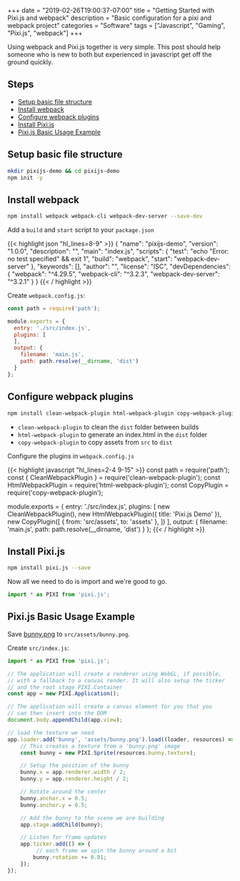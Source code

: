 +++
date = "2019-02-26T19:00:37-07:00"
title = "Getting Started with Pixi.js and webpack"
description = "Basic configuration for a pixi and webpack project"
categories = "Software"
tags = ["Javascript", "Gaming", "Pixi.js", "webpack"]
+++

Using webpack and Pixi.js together is very simple. This post should help someone who is new to both but experienced in javascript get off the ground quickly.

## Steps
- [Setup basic file structure](#setup-basic-file-structure)
- [Install webpack](#install-webpack)
- [Configure webpack plugins](#configure-webpack-plugins)
- [Install Pixi.js](#install-pixi-js)
- [Pixi.js Basic Usage Example](#pixi-js-basic-usage-example)

## Setup basic file structure

```bash
mkdir pixijs-demo && cd pixijs-demo
npm init -y
```

## Install webpack
```bash
npm install webpack webpack-cli webpack-dev-server --save-dev
```

Add a `build` and `start` script to your `package.json`

{{< highlight json "hl_lines=8-9" >}}
{
  "name": "pixijs-demo",
  "version": "1.0.0",
  "description": "",
  "main": "index.js",
  "scripts": {
    "test": "echo \"Error: no test specified\" && exit 1",
    "build": "webpack",
    "start": "webpack-dev-server"
  },
  "keywords": [],
  "author": "",
  "license": "ISC",
  "devDependencies": {
    "webpack": "^4.29.5",
    "webpack-cli": "^3.2.3",
    "webpack-dev-server": "^3.2.1"
  }
}
{{< / highlight >}}

Create `webpack.config.js`:

```javascript
const path = require('path');

module.exports = {
  entry: './src/index.js',
  plugins: [
  ],
  output: {
    filename: 'main.js',
    path: path.resolve(__dirname, 'dist')
  }
};
```

## Configure webpack plugins

```bash
npm install clean-webpack-plugin html-webpack-plugin copy-webpack-plugin --save-dev
```

- `clean-webpack-plugin` to clean the `dist` folder between builds
- `html-webpack-plugin` to generate an index.html in the `dist` folder
- `copy-webpack-plugin` to copy assets from `src` to `dist`

Configure the plugins in `webpack.config.js`

{{< highlight javascript "hl_lines=2-4 9-15" >}}
const path = require('path');
const { CleanWebpackPlugin } = require('clean-webpack-plugin');
const HtmlWebpackPlugin = require('html-webpack-plugin');
const CopyPlugin = require('copy-webpack-plugin');

module.exports = {
  entry: './src/index.js',
  plugins: [
    new CleanWebpackPlugin(),
    new HtmlWebpackPlugin({
      title: 'Pixi.js Demo'
    }),
    new CopyPlugin([
      { from: 'src/assets', to: 'assets' },
    ])
  ],
  output: {
    filename: 'main.js',
    path: path.resolve(__dirname, 'dist')
  }
};
{{< / highlight >}}

## Install Pixi.js

```bash
npm install pixi.js --save
```

Now all we need to do is import and we're good to go.
```javascript
import * as PIXI from 'pixi.js';
```

## Pixi.js Basic Usage Example

Save [bunny.png](bunny.png) to `src/assets/bunny.png`.

Create `src/index.js`:
```javascript
import * as PIXI from 'pixi.js';

// The application will create a renderer using WebGL, if possible,
// with a fallback to a canvas render. It will also setup the ticker
// and the root stage PIXI.Container
const app = new PIXI.Application();

// The application will create a canvas element for you that you
// can then insert into the DOM
document.body.appendChild(app.view);

// load the texture we need
app.loader.add('bunny', 'assets/bunny.png').load((loader, resources) => {
    // This creates a texture from a 'bunny.png' image
    const bunny = new PIXI.Sprite(resources.bunny.texture);

    // Setup the position of the bunny
    bunny.x = app.renderer.width / 2;
    bunny.y = app.renderer.height / 2;

    // Rotate around the center
    bunny.anchor.x = 0.5;
    bunny.anchor.y = 0.5;

    // Add the bunny to the scene we are building
    app.stage.addChild(bunny);

    // Listen for frame updates
    app.ticker.add(() => {
         // each frame we spin the bunny around a bit
        bunny.rotation += 0.01;
    });
});
```
